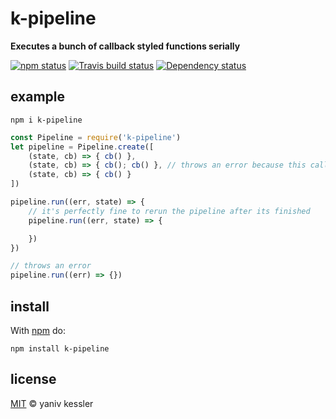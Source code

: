 # k-pipeline

**Executes a bunch of callback styled functions serially**

[![npm status](http://img.shields.io/npm/v/k-pipeline.svg?style=flat-square)](https://www.npmjs.org/package/k-pipeline) [![Travis build status](https://img.shields.io/travis/kessler/node-k-pipeline.svg?style=flat-square&label=travis)](http://travis-ci.org/kessler/node-k-pipeline) [![Dependency status](https://img.shields.io/david/kessler/node-k-pipeline.svg?style=flat-square)](https://david-dm.org/kessler/node-k-pipeline)

## example

`npm i k-pipeline`

```js
const Pipeline = require('k-pipeline')
let pipeline = Pipeline.create([
    (state, cb) => { cb() },
    (state, cb) => { cb(); cb() }, // throws an error because this callback was called twice
    (state, cb) => { cb() }
])

pipeline.run((err, state) => {
    // it's perfectly fine to rerun the pipeline after its finished
    pipeline.run((err, state) => {

    })
})

// throws an error
pipeline.run((err) => {})
```

## install

With [npm](https://npmjs.org) do:

```
npm install k-pipeline
```

## license

[MIT](http://opensource.org/licenses/MIT) © yaniv kessler
